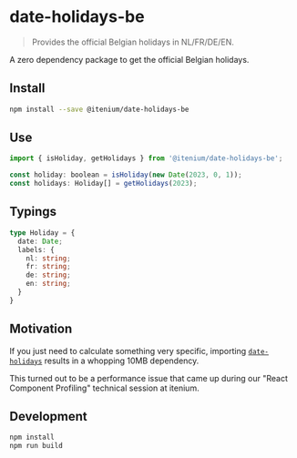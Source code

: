 # date-holidays-be

> Provides the official Belgian holidays in NL/FR/DE/EN.

A zero dependency package to get the official Belgian holidays.

## Install

```sh
npm install --save @itenium/date-holidays-be
```

## Use

```js
import { isHoliday, getHolidays } from '@itenium/date-holidays-be';

const holiday: boolean = isHoliday(new Date(2023, 0, 1));
const holidays: Holiday[] = getHolidays(2023);
```

## Typings

```ts
type Holiday = {
  date: Date;
  labels: {
    nl: string;
    fr: string;
    de: string;
    en: string;
  }
}
```

## Motivation

If you just need to calculate something very specific,
importing [`date-holidays`](https://github.com/commenthol/date-holidays)
results in a whopping 10MB dependency.

This turned out to be a performance issue that
came up during our "React Component Profiling"
technical session at itenium.


## Development

```sh
npm install
npm run build
```
